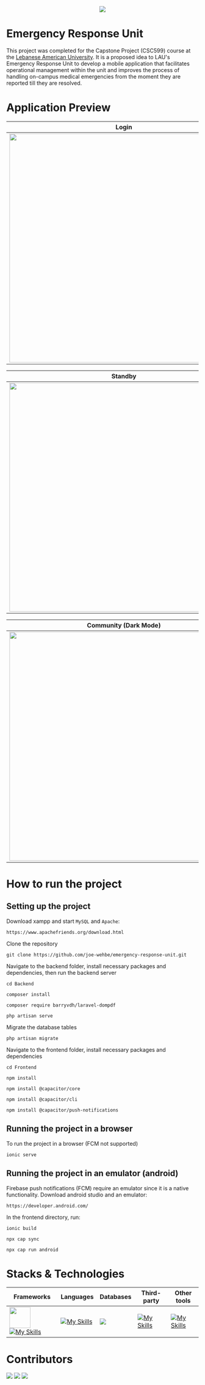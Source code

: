 <p align="center"><img src="https://github.com/joe-wehbe/emergency-response-unit/assets/102875229/868cacf0-b2b8-456f-aa56-5cf71ed764ae"></p>

# Emergency Response Unit
This project was completed for the Capstone Project (CSC599) course at the <a href="http://www.lau.edu.lb/">Lebanese American University</a>. It is a proposed idea to LAU's Emergency Response Unit to develop a mobile application that facilitates operational management within the unit and improves the process of handling on-campus medical emergencies from the moment they are reported till they are resolved.

# Application Preview
|Login|Side Menu|Report Emergency|
|-------|---------|--------------|
|<img height="600" src="https://github.com/joe-wehbe/emergency-response-unit/assets/102875229/009aef38-e6f8-4e05-bc1a-85ae9261f958">|<img height="600" src="https://github.com/joe-wehbe/emergency-response-unit/assets/102875229/cdcf6a61-2cb5-4b1e-a853-f703390b1f1f">|<img height="600" src="https://github.com/joe-wehbe/emergency-response-unit/assets/102875229/ff6dab8e-7e5b-4602-bf01-0406c28aa78f">|

|Standby|Emergency Details|Community|
|-------|---------|--------------|
|<img height="600" src="https://github.com/joe-wehbe/emergency-response-unit/assets/102875229/af3d53c4-abdb-473e-bf3f-2ce34037eae5">|<img height="600" src="https://github.com/joe-wehbe/emergency-response-unit/assets/102875229/1d8ad6c8-8f27-44c1-bfad-b3b43f13dcf1">|<img height="600" src="https://github.com/joe-wehbe/emergency-response-unit/assets/102875229/c8c4fe7a-c39c-4d9a-8100-3c4c4f0fd324">|

|Community (Dark Mode) |Extensions (Dark Mode) |Medical FAQs (Dark Mode)|
|-------|---------|--------------|
|<img height="600" src="https://github.com/joe-wehbe/emergency-response-unit/assets/102875229/8bb4350c-1c00-4120-a0ae-ba806c15650e">|<img height="600" src="https://github.com/joe-wehbe/emergency-response-unit/assets/102875229/56cb5cee-daff-4f53-9e0c-2d670c5e554a">|<img height="600" src="https://github.com/joe-wehbe/emergency-response-unit/assets/102875229/81ddf66c-c7c4-450e-be5d-8b3713ca3119">|

# How to run the project
## Setting up the project
Download xampp and start `MySQL` and `Apache`:
```
https://www.apachefriends.org/download.html
```

Clone the repository
```
git clone https://github.com/joe-wehbe/emergency-response-unit.git
```

Navigate to the backend folder, install necessary packages and dependencies, then run the backend server
```
cd Backend
```
```
composer install
```
```
composer require barryvdh/laravel-dompdf
```
```
php artisan serve
```

Migrate the database tables
```
php artisan migrate
```

Navigate to the frontend folder, install necessary packages and dependencies
```
cd Frontend
```
```
npm install
```
```
npm install @capacitor/core
```
```
npm install @capacitor/cli
```
```
npm install @capacitor/push-notifications
```

## Running the project in a browser
To run the project in a browser (FCM not supported)
```
ionic serve
```

## Running the project in an emulator (android)
Firebase push notifications (FCM) require an emulator since it is a native functionality. Download android studio and an emulator:
```
https://developer.android.com/
```
In the frontend directory, run:
```
ionic build
```
```
npx cap sync
```
```
npx cap run android
```

# Stacks & Technologies
|Frameworks|Languages|Databases|Third-party|Other tools|
|----------|---------|---------|-----------|-----------|
|<img width="55" src="https://github.com/joe-wehbe/emergency-response-unit/assets/102875229/641334fc-6c12-449c-8da8-a252bb4a90dc"> [![My Skills](https://skillicons.dev/icons?i=laravel)](https://skillicons.dev)|[![My Skills](https://skillicons.dev/icons?i=typescript,html,css,php)](https://skillicons.dev)|<img align="center" src="https://skillicons.dev/icons?i=mysql">|[![My Skills](https://skillicons.dev/icons?i=firebase)](https://skillicons.dev)|[![My Skills](https://skillicons.dev/icons?i=github,git,figma)](https://skillicons.dev)|

# Contributors
<a href = "https://github.com/joe-wehbe"><img src = "https://contrib.rocks/image?repo=joe-wehbe/csc498g"/></a>
<a href = "https://github.com/roulaaa"><img src = "https://contrib.rocks/image?repo=roulaaa/roulaaa"/></a>
<a href = "https://github.com/TheresaRoukaibe"><img src = "https://contrib.rocks/image?repo=TheresaRoukaibe/TheresaRoukaibe"/></a>


